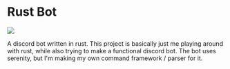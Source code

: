 # Rust Bot

![](https://github.com/Yamboy1/rust_bot/workflows/Rust/badge.svg)

A discord bot written in rust. This project is basically just me playing around with rust, while also trying to make a functional discord bot. The bot uses serenity, but I'm making my own command framework / parser for it.
